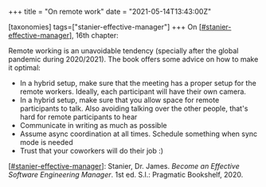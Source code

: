 +++
title = "On remote work"
date = "2021-05-14T13:43:00Z"

[taxonomies]
tags=["stanier-effective-manager"]
+++
On [[#stanier-effective-manager](/tags/stanier-effective-manager)], 16th chapter:

Remote working is an unavoidable tendency (specially after the global pandemic during 2020/2021). The book offers some advice on how to make it optimal:
- In a hybrid setup, make sure that the meeting has a proper setup for the remote workers. Ideally, each participant will have their own camera.
- In a hybrid setup, make sure that you allow space for remote participants to talk. Also avoiding talking over the other people, that's hard for remote participants to hear
- Communicate in writing as much as possible
- Assume async coordination at all times. Schedule something when sync mode is needed
- Trust that your coworkers will do their job :)

[[#stanier-effective-manager](/tags/stanier-effective-manager)]: Stanier, Dr. James. _Become an Effective Software Engineering Manager_. 1st ed. S.l.: Pragmatic Bookshelf, 2020.
